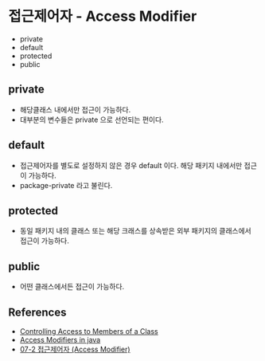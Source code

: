 # 접근제어자 - Access Modifier
* private
* default
* protected
* public

## private
* 해당클래스 내에서만 접근이 가능하다.
* 대부분의 변수들은 private 으로 선언되는 편이다.

## default
* 접근제어자를 별도로 설정하지 않은 경우 default 이다. 해당 패키지 내에서만 접근이 가능하다.
* package-private 라고 불린다.

## protected
* 동일 패키지 내의 클래스 또는 해당 크래스를 상속받은 외부 패키지의 클래스에서 접근이 가능하다.

## public
* 어떤 클래스에서든 접근이 가능하다.


## References
* [Controlling Access to Members of a Class](https://docs.oracle.com/javase/tutorial/java/javaOO/accesscontrol.html)
* [Access Modifiers in java](https://www.javatpoint.com/access-modifiers)
* [07-2 접근제어자 (Access Modifier)](https://wikidocs.net/232)